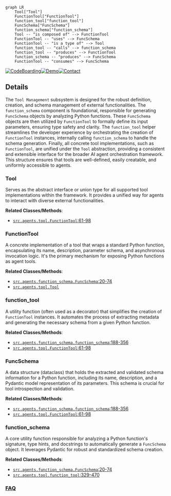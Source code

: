 ```mermaid
graph LR
    Tool["Tool"]
    FunctionTool["FunctionTool"]
    function_tool["function_tool"]
    FuncSchema["FuncSchema"]
    function_schema["function_schema"]
    Tool -- "is composed of" --> FunctionTool
    FunctionTool -- "uses" --> FuncSchema
    FunctionTool -- "is a type of" --> Tool
    function_tool -- "calls" --> function_schema
    function_tool -- "produces" --> FunctionTool
    function_schema -- "produces" --> FuncSchema
    FunctionTool -- "consumes" --> FuncSchema
```

[![CodeBoarding](https://img.shields.io/badge/Generated%20by-CodeBoarding-9cf?style=flat-square)](https://github.com/CodeBoarding/CodeBoarding)[![Demo](https://img.shields.io/badge/Try%20our-Demo-blue?style=flat-square)](https://www.codeboarding.org/demo)[![Contact](https://img.shields.io/badge/Contact%20us%20-%20contact@codeboarding.org-lightgrey?style=flat-square)](mailto:contact@codeboarding.org)

## Details

The `Tool Management` subsystem is designed for the robust definition, creation, and schema management of external functionalities. The `function_schema` component is foundational, responsible for generating `FuncSchema` objects by analyzing Python functions. These `FuncSchema` objects are then utilized by `FunctionTool` to formally define its input parameters, ensuring type safety and clarity. The `function_tool` helper streamlines the developer experience by orchestrating the creation of `FunctionTool` instances, internally calling `function_schema` to handle the schema generation. Finally, all concrete tool implementations, such as `FunctionTool`, are unified under the `Tool` abstraction, providing a consistent and extensible interface for the broader AI agent orchestration framework. This structure ensures that tools are well-defined, easily creatable, and uniformly accessible to agents.

### Tool
Serves as the abstract interface or union type for all supported tool implementations within the framework. It provides a unified way for agents to interact with diverse external functionalities.


**Related Classes/Methods**:

- <a href="https://github.com/openai/openai-agents-python/blob/main/src/agents/tool.py#L61-L98" target="_blank" rel="noopener noreferrer">`src.agents.tool.FunctionTool`:61-98</a>


### FunctionTool
A concrete implementation of a tool that wraps a standard Python function, encapsulating its name, description, parameter schema, and asynchronous invocation logic. It's the primary mechanism for exposing Python functions as agent tools.


**Related Classes/Methods**:

- <a href="https://github.com/openai/openai-agents-python/blob/main/src/agents/function_schema.py#L20-L74" target="_blank" rel="noopener noreferrer">`src.agents.function_schema.FuncSchema`:20-74</a>
- <a href="https://github.com/openai/openai-agents-python/blob/main/src/agents/tool.py" target="_blank" rel="noopener noreferrer">`src.agents.tool.Tool`</a>


### function_tool
A utility function (often used as a decorator) that simplifies the creation of `FunctionTool` instances. It automates the process of extracting metadata and generating the necessary schema from a given Python function.


**Related Classes/Methods**:

- <a href="https://github.com/openai/openai-agents-python/blob/main/src/agents/function_schema.py#L188-L356" target="_blank" rel="noopener noreferrer">`src.agents.function_schema.function_schema`:188-356</a>
- <a href="https://github.com/openai/openai-agents-python/blob/main/src/agents/tool.py#L61-L98" target="_blank" rel="noopener noreferrer">`src.agents.tool.FunctionTool`:61-98</a>


### FuncSchema
A data structure (dataclass) that holds the extracted and validated schema information for a Python function, including its name, description, and a Pydantic model representation of its parameters. This schema is crucial for tool introspection and validation.


**Related Classes/Methods**:

- <a href="https://github.com/openai/openai-agents-python/blob/main/src/agents/function_schema.py#L188-L356" target="_blank" rel="noopener noreferrer">`src.agents.function_schema.function_schema`:188-356</a>
- <a href="https://github.com/openai/openai-agents-python/blob/main/src/agents/tool.py#L61-L98" target="_blank" rel="noopener noreferrer">`src.agents.tool.FunctionTool`:61-98</a>


### function_schema
A core utility function responsible for analyzing a Python function's signature, type hints, and docstrings to automatically generate a `FuncSchema` object. It leverages Pydantic for robust and standardized schema creation.


**Related Classes/Methods**:

- <a href="https://github.com/openai/openai-agents-python/blob/main/src/agents/function_schema.py#L20-L74" target="_blank" rel="noopener noreferrer">`src.agents.function_schema.FuncSchema`:20-74</a>
- <a href="https://github.com/openai/openai-agents-python/blob/main/src/agents/tool.py#L329-L470" target="_blank" rel="noopener noreferrer">`src.agents.tool.function_tool`:329-470</a>




### [FAQ](https://github.com/CodeBoarding/GeneratedOnBoardings/tree/main?tab=readme-ov-file#faq)